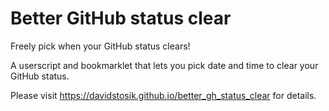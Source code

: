 # Better GitHub status clear

Freely pick when your GitHub status clears!

A userscript and bookmarklet that lets you pick date and time to clear your GitHub status.

Please visit https://davidstosik.github.io/better_gh_status_clear for details.
